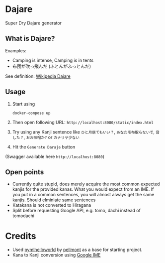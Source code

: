 # Dajare
Super Dry Dajare generator

## What is Dajare?
Examples:
- Camping is intense, Camping is in tents
- 布団が吹っ飛んだ (ふとんがふっとんだ)

See definition: [Wikipedia Dajare](https://en.wikipedia.org/wiki/Dajare)

## Usage

1. Start using
    ```
    docker-compose up
    ```

2. Then open following URL: `http://localhost:8080/static/index.html`
3. Try using any Kanji sentence like `ひと月居てもいい？`, `あなた毛布取らないで`, `音した？`, `おお味噌か?` or `カナリヤ少ない` 
4. Hit the `Generate Daraje` button

(Swagger available here `http://localhost:8080`)

## Open points
- Currently quite stupid, does merely acquire the most common expected kanjis for the provided kanas.
  What you would expect from an IME. If you put in a common sentences, you will almost always get the 
  same kanjis. Should elminiate same sentences
- Katakana is not converted to Hiragana
- Split before requesting Google API, e.g. tomo, dachi instead of tomodachi

# Credits
- Used [pymlhelloworld](https://github.com/pellmont/pymlhelloworld) by [pellmont](https://github.com/pellmont) as a base for starting project.
- Kana to Kanji conversion using [Google IME](https://www.google.co.jp/ime/cgiapi.html) 
